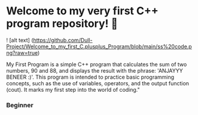 # Welcome to my very first C++ program repository! 🚀

! [alt text] (https://github.com/Dull-Project/Welcome_to_my_first_C.plusplus_Program/blob/main/ss%20code.png?raw=true)

My First Program is a simple C++ program that calculates the sum of two numbers, 90 and 88, and displays the result with the phrase: 'ANJAYYY BENEER :)'. This program is intended to practice basic programming concepts, such as the use of variables, operators, and the output function (cout). It marks my first step into the world of coding."

### Beginner
